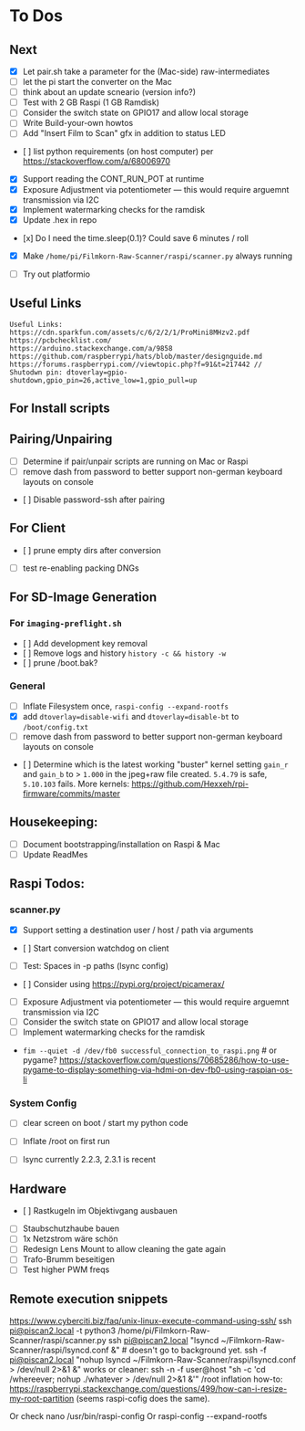 # To Dos

## Next
- [x] Let pair.sh take a parameter for the (Mac-side) raw-intermediates
- [ ] let the pi start the converter on the Mac
- [ ] think about an update scneario (version info?)
- [ ] Test with 2 GB Raspi (1 GB Ramdisk)
- [ ] Consider the switch state on GPIO17 and allow local storage
- [ ] Write Build-your-own howtos
- [ ] Add "Insert Film to Scan" gfx in addition to status LED
- [ ] list python requirements (on host computer) per https://stackoverflow.com/a/68006970
- [x] Support reading the CONT_RUN_POT at runtime
- [x] Exposure Adjustment via potentiometer — this would require arguemnt transmission via I2C
- [x] Implement watermarking checks for the ramdisk
- [x] Update .hex in repo
- [x] Do I need the time.sleep(0.1)? Could save 6 minutes / roll

- [x] Make `/home/pi/Filmkorn-Raw-Scanner/raspi/scanner.py` always running

- [ ] Try out platformio


## Useful Links
    Useful Links:
    https://cdn.sparkfun.com/assets/c/6/2/2/1/ProMini8MHzv2.pdf
    https://pcbchecklist.com/
    https://arduino.stackexchange.com/a/9858
    https://github.com/raspberrypi/hats/blob/master/designguide.md
    https://forums.raspberrypi.com//viewtopic.php?f=91&t=217442 // Shutodwn pin: dtoverlay=gpio-shutdown,gpio_pin=26,active_low=1,gpio_pull=up

## For Install scripts

## Pairing/Unpairing
- [ ] Determine if pair/unpair scripts are running on Mac or Raspi
- [ ] remove dash from password to better support non-german keyboard layouts on console
- [ ] Disable password-ssh after pairing

## For Client 
- [ ] prune empty dirs after conversion 
- [ ] test re-enabling packing DNGs

## For SD-Image Generation 
### For `imaging-preflight.sh`
- [ ] Add development key removal 
- [ ] Remove logs and history `history -c && history -w`
- [ ] prune /boot.bak?

### General
- [ ] Inflate Filesystem once, `raspi-config --expand-rootfs`
- [x] add `dtoverlay=disable-wifi` and `dtoverlay=disable-bt` to `/boot/config.txt`
- [ ] remove dash from password to better support non-german keyboard layouts on console
- [ ] Determine which is the latest working "buster" kernel setting `gain_r` and `gain_b` to > `1.000` in the jpeg+raw file created. `5.4.79` is safe, `5.10.103` fails. More kernels: https://github.com/Hexxeh/rpi-firmware/commits/master


## Housekeeping:
- [ ] Document bootstrapping/installation on Raspi & Mac
- [ ] Update ReadMes

## Raspi Todos:
### scanner.py
- [x] Support setting a destination user / host / path via arguments
- [ ] Start conversion watchdog on client
- [ ] Test: Spaces in -p paths (lsync config)
- [ ] Consider using https://pypi.org/project/picamerax/
- [ ] Exposure Adjustment via potentiometer — this would require arguemnt transmission via I2C
- [ ] Consider the switch state on GPIO17 and allow local storage
- [ ] Implement watermarking checks for the ramdisk
- `fim --quiet -d /dev/fb0 successful_connection_to_raspi.png` # or pygame? https://stackoverflow.com/questions/70685286/how-to-use-pygame-to-display-something-via-hdmi-on-dev-fb0-using-raspian-os-li

### System Config
- [ ] clear screen on boot / start my python code
- [ ] Inflate /root on first run
- [ ] lsync currently 2.2.3, 2.3.1 is recent

 
## Hardware
- [ ] Rastkugeln im Objektivgang ausbauen
- [ ] Staubschutzhaube bauen
- [ ] 1x Netzstrom wäre schön
- [ ] Redesign Lens Mount to allow cleaning the gate again
- [ ] Trafo-Brumm beseitigen
- [ ] Test higher PWM freqs

## Remote execution snippets
https://www.cyberciti.biz/faq/unix-linux-execute-command-using-ssh/
ssh pi@piscan2.local -t python3 /home/pi/Filmkorn-Raw-Scanner/raspi/scanner.py
ssh pi@piscan2.local "lsyncd ~/Filmkorn-Raw-Scanner/raspi/lsyncd.conf &" # doesn't go to background yet.
ssh -f pi@piscan2.local "nohup lsyncd ~/Filmkorn-Raw-Scanner/raspi/lsyncd.conf > /dev/null 2>&1 &" works
or cleaner: ssh -n -f user@host "sh -c 'cd /whereever; nohup ./whatever > /dev/null 2>&1 &'"
/root inflation how-to: https://raspberrypi.stackexchange.com/questions/499/how-can-i-resize-my-root-partition (seems raspi-cofig does the same). 

Or check nano /usr/bin/raspi-config
Or raspi-config --expand-rootfs